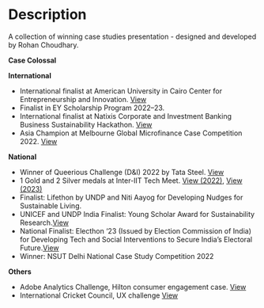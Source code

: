 # Description
A collection of winning case studies presentation - designed and developed by Rohan Choudhary.

**Case Colossal**

**International**
- International finalist at American University in Cairo Center for Entrepreneurship and Innovation. [View](files/example.pdf)
- Finalist in EY Scholarship Program 2022–23. 
- International finalist at Natixis Corporate and Investment Banking Business Sustainability Hackathon. [View](files/Natixis.pdf)
- Asia Champion at Melbourne Global Microfinance Case Competition 2022. [View](files/GMCC.pdf)

**National**
- Winner of Queerious Challenge (D&I) 2022 by Tata Steel. [View](files/TATA.pdf)
- 1 Gold and 2 Silver medals at Inter-IIT Tech Meet. [View (2022)](files/IIT0.pdf), [View (2023)](files/IIT2.pdf)
- Finalist: Lifethon by UNDP and Niti Aayog for Developing Nudges for Sustainable Living.
- UNICEF and UNDP India Finalist: Young Scholar Award for Sustainability Research.[View](files/IIT1.pdf)
- National Finalist: Electhon ‘23 (Issued by Election Commission of India) for Developing Tech and Social Interventions to Secure India’s Electoral Future.[View](files/Team_Acend.pdf)
- Winner: NSUT Delhi National Case Study Competition 2022

**Others**
- Adobe Analytics Challenge, Hilton consumer engagement case.  [View](files/Hilton.pdf)
- International Cricket Council, UX challenge [View](files/ICC_Presentation.pdf)
